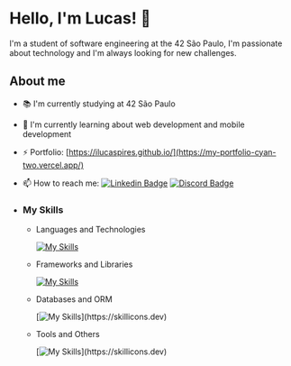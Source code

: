# Hello, I'm Lucas! 👋

I'm a student of software engineering at the 42 São Paulo, I'm passionate about technology and I'm always looking for new challenges.

## About me

- 📚 I'm currently studying at 42 São Paulo
- 🌱 I'm currently learning about web development and mobile development
- ⚡ Portfolio: [https://ilucaspires.github.io/](https://my-portfolio-cyan-two.vercel.app/)
- 📫 How to reach me:
  [![Linkedin Badge](https://img.shields.io/badge/-Lucas%20Pires-2a313d?style=flat-square&logo=Linkedin&logoColor=white&link=https://www.linkedin.com/in/lucas-pires-9b5b1b1b3/)](https://www.linkedin.com/in/ilucaspires/)
  [![Discord Badge](https://img.shields.io/badge/-LucasPires%231962-2a313d?style=flat-square&logo=Discord&logoColor=white&link=https://discordapp.com/users/LucasPires%231962/)](https://discordapp.com/users/71000000000000000/)

- ### My Skills

  - Languages and Technologies

      [![My Skills](https://skillicons.dev/icons?i=js,ts,html,md,css,py,c,php)](https://skillicons.dev)

  - Frameworks and Libraries

      [![My Skills](https://skillicons.dev/icons?i=react,express,flask,next,tailwind,bootstrap,vite,sass)](https://skillicons.dev)

  - Databases and ORM

      [![My Skills](https://skillicons.dev/icons?i=postgresql,mysql,mongo,prisma,sequelize,)](https://skillicons.dev)

  - Tools and Others

      [![My Skills](https://skillicons.dev/icons?i=git,github,vscode,linux,docker,figma,)](https://skillicons.dev)

